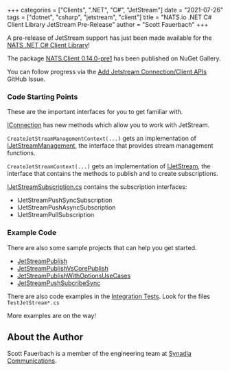 +++
categories = ["Clients", ".NET", "C#", "JetStream"]
date = "2021-07-26"
tags = ["dotnet", "csharp", "jetstream", "client"]
title = "NATS.io .NET C# Client Library JetStream Pre-Release"
author = "Scott Fauerbach"
+++

A pre-release of JetStream support has just been made available for the <a href="https://github.com/nats-io/nats.net">NATS .NET C# Client Library</a>!

The package [NATS.Client 0.14.0-pre1](https://www.nuget.org/packages/NATS.Client/0.14.0-pre1) has been published on NuGet Gallery.

You can follow progress via the [Add Jetstream Connection/Client APIs](https://github.com/nats-io/nats.net/issues/417) GitHub Issue.

### Code Starting Points

These are the important interfaces for you to get familiar with.

[IConnection](https://github.com/nats-io/nats.net/blob/master/src/NATS.Client/IConnection.cs)
has new methods which allow you to work with JetStream.

`CreateJetStreamManagementContext(...)`  gets an implementation of
[IJetStreamManagement](https://github.com/nats-io/nats.net/blob/master/src/NATS.Client/JetStream/IJetStreamManagement.cs),
the interface that provides stream management functions.

`CreateJetStreamContext(...)` gets an implementation of
[IJetStream](https://github.com/nats-io/nats.net/blob/master/src/NATS.Client/JetStream/IJetStream.cs), 
the interface that contains the methods to publish and to create subscriptions.

[IJetStreamSubscription.cs](https://github.com/nats-io/nats.net/blob/master/src/NATS.Client/JetStream/IJetStreamSubscription.cs)
contains the subscription interfaces:
- IJetStreamPushSyncSubscription
- IJetStreamPushAsyncSubscription
- IJetStreamPullSubscription

### Example Code

There are also some sample projects that can help you get started.

- [JetStreamPublish](https://github.com/nats-io/nats.net/tree/master/src/Samples/JetStreamPublish)
- [JetStreamPublishVsCorePublish](https://github.com/nats-io/nats.net/tree/master/src/Samples/JetStreamPublishVsCorePublish)
- [JetStreamPublishWithOptionsUseCases](https://github.com/nats-io/nats.net/tree/master/src/Samples/JetStreamPublishWithOptionsUseCases)
- [JetStreamPushSubcribeSync](https://github.com/nats-io/nats.net/tree/master/src/Samples/JetStreamPushSubcribeSync)

There are also code examples in the [Integration Tests](https://github.com/nats-io/nats.net/tree/master/src/Tests/IntegrationTests).
Look for the files `TestJetStream*.cs`

More examples are on the way!

## About the Author

Scott Fauerbach is a member of the engineering team at [Synadia Communications](https://synadia.com).

